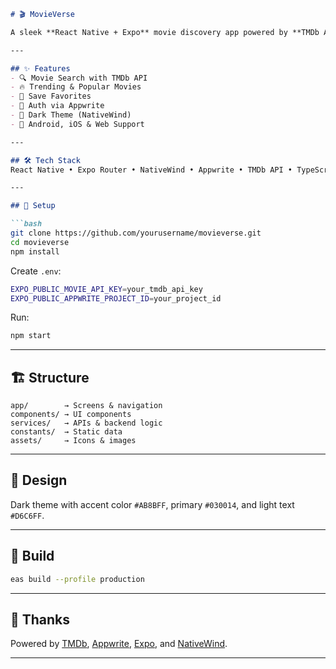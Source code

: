````markdown
# 🎬 MovieVerse

A sleek **React Native + Expo** movie discovery app powered by **TMDb API** and **Appwrite**. Explore trending films, search, save favorites, and enjoy a smooth dark-themed experience.

---

## ✨ Features
- 🔍 Movie Search with TMDb API  
- 🔥 Trending & Popular Movies  
- 💾 Save Favorites  
- 👤 Auth via Appwrite  
- 🎨 Dark Theme (NativeWind)  
- 📱 Android, iOS & Web Support  

---

## 🛠️ Tech Stack
React Native • Expo Router • NativeWind • Appwrite • TMDb API • TypeScript • EAS Build

---

## 🚀 Setup

```bash
git clone https://github.com/yourusername/movieverse.git
cd movieverse
npm install
````

Create `.env`:

```bash
EXPO_PUBLIC_MOVIE_API_KEY=your_tmdb_api_key
EXPO_PUBLIC_APPWRITE_PROJECT_ID=your_project_id
```

Run:

```bash
npm start
```

---

## 🏗️ Structure

```
app/        → Screens & navigation  
components/ → UI components  
services/   → APIs & backend logic  
constants/  → Static data  
assets/     → Icons & images
```

---

## 🎨 Design

Dark theme with accent color `#AB8BFF`, primary `#030014`, and light text `#D6C6FF`.

---

## 🧱 Build

```bash
eas build --profile production
```

---

## 🙏 Thanks

Powered by [TMDb](https://www.themoviedb.org/), [Appwrite](https://appwrite.io/), [Expo](https://expo.dev/), and [NativeWind](https://www.nativewind.dev/).

---
```
